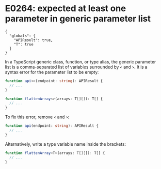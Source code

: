# E0264: expected at least one parameter in generic parameter list

```config-for-examples
{
  "globals": {
    "APIResult": true,
    "T": true
  }
}
```

In a TypeScript generic class, function, or type alias, the generic parameter
list is a comma-separated list of variables surrounded by `<` and `>`. It is a
syntax error for the parameter list to be empty:

```typescript
function api<>(endpoint: string): APIResult {
  // ...
}

function flattenArray<>(arrays: T[][]): T[] {
  // ...
}
```

To fix this error, remove `<` and `>`:

```typescript
function api(endpoint: string): APIResult {
  // ...
}
```

Alternatively, write a type variable name inside the brackets:

```typescript
function flattenArray<T>(arrays: T[][]): T[] {
  // ...
}
```
